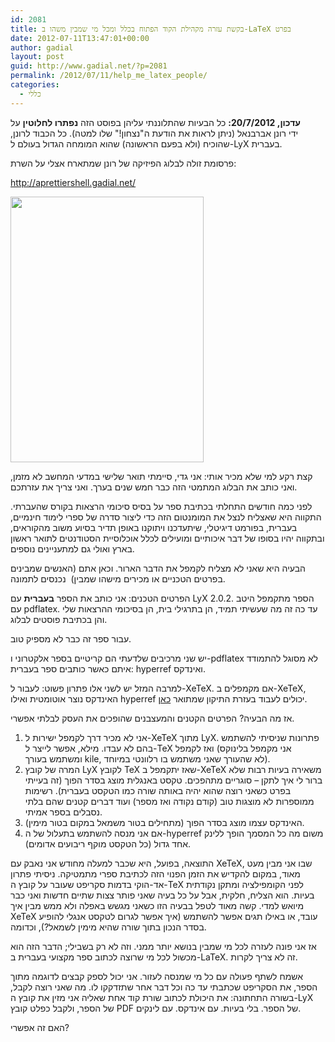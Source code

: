 ```yaml
---
id: 2081
title: בקשת עזרה מקהילת הקוד הפתוח בכלל ומכל מי שמבין משהו ב-LaTeX בפרט
date: 2012-07-11T13:47:01+00:00
author: gadial
layout: post
guid: http://www.gadial.net/?p=2081
permalink: /2012/07/11/help_me_latex_people/
categories:
  - כללי
---
```

**עדכון, 20/7/2012:** כל הבעיות שהתלוננתי עליהן בפוסט הזה **נפתרו לחלוטין** על ידי רונן אברבנאל (ניתן לראות את הודעת ה"נצחון!" שלו למטה). כל הכבוד לרונן, שהוכיח (ולא בפעם הראשונה) שהוא המומחה הגדול בעולם ל-LyX בעברית.

פרסומת זולה לבלוג הפיזיקה של רונן שמתארח אצלי על השרת:

<http://aprettiershell.gadial.net/>

[<img class="alignnone size-full wp-image-2083" title="Wiley-Coyote-Help" src="http://www.gadial.net/wp-content/uploads/2012/07/Wiley-Coyote-Help.jpg" alt="" width="309" height="425" />](http://www.gadial.net/wp-content/uploads/2012/07/Wiley-Coyote-Help.jpg)

קצת רקע למי שלא מכיר אותי: אני גדי, סיימתי תואר שלישי במדעי המחשב לא מזמן, ואני כותב את הבלוג המתמטי הזה כבר חמש שנים בערך. ואני צריך את עזרתכם.

לפני כמה חודשים התחלתי בכתיבת ספר על בסיס סיכומי הרצאות בקורס שהעברתי. התקווה היא שאצליח לנצל את המומנטום הזה כדי ליצור סדרה של ספרי לימוד חינמיים, בעברית, בפורמט דיגיטלי, שיתעדכנו ויתוקנו באופן תדיר בסיוע משוב מהקוראים, ובתקווה יהיו בסופו של דבר איכותיים ומועילים לכלל אוכלוסיית הסטודנטים לתואר ראשון בארץ ואולי גם למתעניינים נוספים.

הבעיה היא שאני לא מצליח לקמפל את הדבר הארור. וכאן אתם (האנשים שמבינים בפרטים הטכניים או מכירים מישהו שמבין)  נכנסים לתמונה.

הפרטים הטכנים: אני כותב את הספר **בעברית** עם LyX 2.0.2. הספר מתקמפל היטב עם pdflatex. עד כה זה מה שעשיתי תמיד, הן בתרגילי בית, הן בסיכומי ההרצאות שלי והן בכתיבת פוסטים לבלוג.

עבור ספר זה כבר לא מספיק טוב.

יש שני מרכיבים שלדעתי הם קריטיים בספר אלקטרוני ו-pdflatex לא מסוגל להתמודד איתם כאשר כותבים ספר בעברית: hyperref ואינדקס.

למרבה המזל יש לשני אלו פתרון פשוט: לעבור ל-XeTeX. אם מקמפלים ב-XeTeX, האינדקס נוצר אוטומטית ואילו hyperref יכולים לעבוד בעזרת התיקון שמתואר [כאן](http://www.guyrutenberg.com/2009/06/27/getting-hyperref-to-work-with-hebrew-in-xetex/).

אז מה הבעיה? הפרטים הקטנים והמעצבנים שהופכים את העסק לבלתי אפשרי.

  1. אני לא מכיר דרך לקמפל ישירות ל-XeTeX מתוך LyX. פתרונות שניסיתי להשתמש בהם לא עבדו. מילא, אפשר לייצר ל-TeX ואז לקמפל (אני מקמפל בלינוקס ומשתמש בעורך kile, לא שהעורך שאני משתמש בו רלוונטי במיוחד).
  2. המרה של קובץ LyX לקובץ TeX שאז יתקמפל ב-XeTeX משאירה בעיות רבות שלא ברור לי איך לתקן &#8211; סוגריים מתהפכים. טקסט באנגלית מוצג בסדר הפוך (זה בעייתי בפרט כשאני רוצה שהוא יהיה באותה שורה כמו הטקסט בעברית). רשימות ממוספרות לא מוצגות טוב (קודם נקודה ואז מספר) ועוד דברים קטנים שהם בלתי נסבלים בספר אמיתי.
  3. האינדקס עצמו מוצג בסדר הפוך (מתחילים בטור משמאל במקום בטור מימין).
  4. אם אני מנסה להשתמש בתעלול של ה-hyperref משום מה כל המסמך הופך ללינק אחד גדול (כל הטקסט מוקף ריבועים אדומים).

התוצאה, בפועל, היא שכבר למעלה מחודש אני נאבק עם XeTeX, שבו אני מבין מעט מאוד, במקום להקדיש את הזמן הפנוי הזה לכתיבת ספרי מתמטיקה. ניסיתי פתרון אד-הוקי בדמות סקריפט שעובר על קובץ ה-TeX לפני הקומפילציה ומתקן נקודתית בעיות. הוא הצליח, חלקית, אבל על כל בעיה שאני פותר צצות שתיים חדשות ואני כבר מיואש למדי. קשה מאוד לטפל בבעיה הזו כשאני מגשש באפלה ולא ממש מבין איך XeTeX עובד, או באילו תגים אפשר להשתמש (איך אפשר לגרום לטקסט אנגלי להופיע בסדר הנכון בתוך שורה שהיא מימין לשמאל?), וכדומה.

אז אני פונה לעזרה לכל מי שמבין בנושא יותר ממני. וזה לא רק בשבילי; הדבר הזה הוא מכשול לכל מי שרוצה לכתוב ספר מקצועי בעברית ב-LaTeX. זה לא צריך לקרות.

אשמח לשתף פעולה עם כל מי שמנסה לעזור. אני יכול לספק קבצים לדוגמה מתוך הספר, את הסקריפט שכתבתי עד כה וכל דבר אחר שתזדקקו לו. מה שאני רוצה לקבל, בשורה התחתונה: את היכולת לכתוב שורת קוד אחת שאליה אני מזין את קובץ ה-LyX של הספר, ולקבל כפלט קובץ PDF של הספר. בלי בעיות. עם אינדקס. עם לינקים.

האם זה אפשרי?